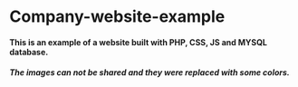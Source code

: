# Company-website-example

#### This is an example of a website built with PHP, CSS, JS and MYSQL database.

##### The images can not be shared and they were replaced with some colors.
